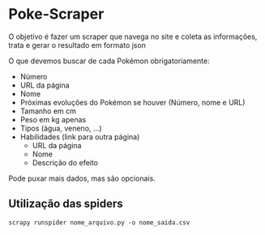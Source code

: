 # Poke-Scraper

O objetivo é fazer um scraper que navega no site e coleta as informações, trata e gerar o resultado em formato json

O que devemos buscar de cada Pokémon obrigatoriamente:

- Número
- URL da página
- Nome
- Próximas evoluções do Pokémon se houver (Número, nome e URL)
- Tamanho em cm
- Peso em kg apenas
- Tipos (água, veneno, ...)
- Habilidades (link para outra página)
    - URL da página
    - Nome
    - Descrição do efeito

Pode puxar mais dados, mas são opcionais.

## Utilização das spiders

```
scrapy runspider nome_arquivo.py -o nome_saida.csv
```